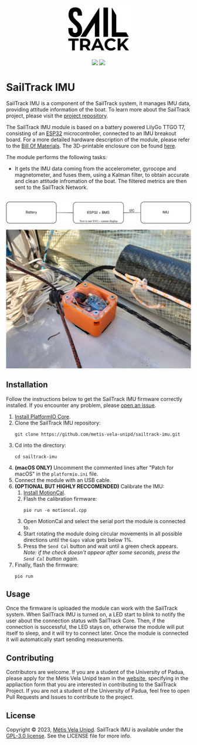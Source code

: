 <p align="center">
  <img src="https://raw.githubusercontent.com/metis-vela-unipd/sailtrack/main/assets/SailTrack%20Logo.svg" width="180">
</p>

<p align="center">
  <img src="https://img.shields.io/github/license/metis-vela-unipd/sailtrack-imu" />
  <img src="https://img.shields.io/github/v/release/metis-vela-unipd/sailtrack-imu" />
</p>

# SailTrack IMU

SailTrack IMU is a component of the SailTrack system, it manages IMU data, providing attitude information of the boat. To learn more about the SailTrack project, please visit the [project repository](https://github.com/metis-vela-unipd/sailtrack).

The SailTrack IMU module is based on a battery powered LilyGo TTGO T7, consisting of an [ESP32](https://www.espressif.com/en/products/socs/esp32) microcontroller, connected to an IMU breakout board. For a more detailed hardware description of the module, please refer to the [Bill Of Materials](hardware/BOM.csv). The 3D-printable enclosure con be found [here](hardware/STL).

The module performs the following tasks:

* It gets the IMU data coming from the accelerometer, gyrocope and magnetometer, and fuses them, using a Kalman filter, to obtain accurate and clean attitude infromation of the boat. The filtered metrics are then sent to the SailTrack Network.

<p align="center">
  <br/>
  <img src="hardware/Connection Diagram.svg">
</p>

![module-image](hardware/Module%20Image.jpg)

## Installation

Follow the instructions below to get the SailTrack IMU firmware correctly installed. If you encounter any problem, please [open an issue](https://github.com/metis-vela-unipd/sailtrack-imu/issues/new).

1. [Install PlatformIO Core](https://docs.platformio.org/en/latest/core/installation/index.html).
2. Clone the SailTrack IMU repository:
   ```
   git clone https://github.com/metis-vela-unipd/sailtrack-imu.git 
   ``` 
3. Cd into the directory:
   ```
   cd sailtrack-imu
   ```
4. **(macOS ONLY)** Uncomment the commented lines after "Patch for macOS" in the `platformio.ini` file.
5. Connect the module with an USB cable.
6. **(OPTIONAL BUT HIGHLY RECCOMENDED)** Calibrate the IMU:
   1. [Install MotionCal](https://www.pjrc.com/store/prop_shield.html).
   2. Flash the calibration firmware:
      ```
      pio run -e motioncal.cpp
      ```
   3. Open MotionCal and select the serial port the module is connected to.
   4. Start rotating the module doing circular movements in all possible directions until the `Gaps` value gets below 1%.
   5. Press the `Send Cal` button and wait until a green check appears. *Note: if the check doesn't appear after some seconds, press the `Send Cal` button again.*
7. Finally, flash the firmware:
   ```
   pio run
   ```

## Usage

Once the firmware is uploaded the module can work with the SailTrack system. When SailTrack IMU is turned on, a LED start to blink to notify the user about the connection status with SailTrack Core. Then, if the connection is successful, the LED stays on, otherwise the module will put itself to sleep, and it will try to connect later. Once the module is connected it will automatically start sending measurements.

## Contributing

Contributors are welcome. If you are a student of the University of Padua, please apply for the Métis Vela Unipd team in the [website](http://metisvela.dii.unipd.it), specifying in the appliaction form that you are interested in contributing to the SailTrack Project. If you are not a student of the University of Padua, feel free to open Pull Requests and Issues to contribute to the project.

## License

Copyright © 2023, [Métis Vela Unipd](https://github.com/metis-vela-unipd). SailTrack IMU is available under the [GPL-3.0 license](https://www.gnu.org/licenses/gpl-3.0.en.html). See the LICENSE file for more info.
